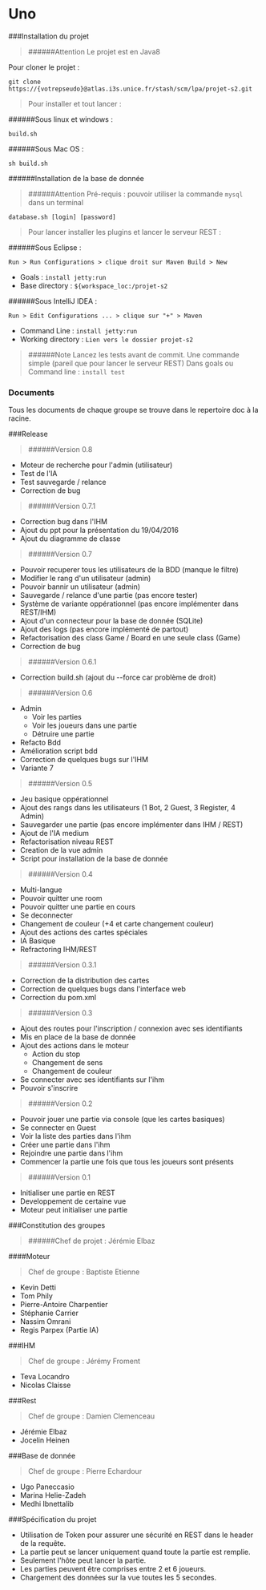 # Uno

###Installation du projet
>######Attention
Le projet est en Java8

Pour cloner le projet : 
```
git clone https://{votrepseudo}@atlas.i3s.unice.fr/stash/scm/lpa/projet-s2.git
```



>Pour installer et tout lancer : 

######Sous linux et windows : 
```
build.sh
```
######Sous Mac OS : 
```
sh build.sh
```

######Installation de la base de donnée

>######Attention
Pré-requis : pouvoir utiliser la commande `mysql` dans un terminal

```
database.sh [login] [password]
```

>Pour lancer installer les plugins et lancer le serveur REST :

######Sous Eclipse : 

```
Run > Run Configurations > clique droit sur Maven Build > New
```

- Goals : `install jetty:run`
- Base directory : `${workspace_loc:/projet-s2`

######Sous IntelliJ IDEA : 
```
Run > Edit Configurations ... > clique sur "+" > Maven
```
- Command Line : `install jetty:run`
- Working directory : `Lien vers le dossier projet-s2`

>######Note
Lancez les tests avant de commit. Une commande simple (pareil que pour lancer le serveur REST)
Dans goals ou Command line : `install test`

### Documents

Tous les documents de chaque groupe se trouve dans le repertoire doc à la racine.

###Release

>######Version 0.8

- Moteur de recherche pour l'admin (utilisateur)
- Test de l'IA
- Test sauvegarde / relance
- Correction de bug

>######Version 0.7.1

- Correction bug dans l'IHM
- Ajout du ppt pour la présentation du 19/04/2016
- Ajout du diagramme de classe

>######Version 0.7

- Pouvoir recuperer tous les utilisateurs de la BDD (manque le filtre)
- Modifier le rang d'un utilisateur (admin)
- Pouvoir bannir un utilisateur (admin)
- Sauvegarde / relance d'une partie (pas encore tester)
- Système de variante oppérationnel (pas encore implémenter dans REST/IHM)
- Ajout d'un connecteur pour la base de donnée (SQLite)
- Ajout des logs (pas encore implémenté de partout)
- Refactorisation des class Game / Board en une seule class (Game)
- Correction de bug

>######Version 0.6.1

- Correction build.sh (ajout du --force car problème de droit)

>######Version 0.6

- Admin 
    - Voir les parties
    - Voir les joueurs dans une partie
    - Détruire une partie
- Refacto Bdd
- Amélioration script bdd
- Correction de quelques bugs sur l'IHM
- Variante 7

>######Version 0.5

- Jeu basique oppérationnel
- Ajout des rangs dans les utilisateurs (1 Bot, 2 Guest, 3 Register, 4 Admin)
- Sauvegarder une partie (pas encore implémenter dans IHM / REST) 
- Ajout de l'IA medium
- Refactorisation niveau REST
- Creation de la vue admin
- Script pour installation de la base de donnée

>######Version 0.4

- Multi-langue
- Pouvoir quitter une room
- Pouvoir quitter une partie en cours
- Se deconnecter 
- Changement de couleur (+4 et carte changement couleur)
- Ajout des actions des cartes spéciales
- IA Basique
- Refractoring IHM/REST


>######Version 0.3.1

- Correction de la distribution des cartes
- Correction de quelques bugs dans l'interface web
- Correction du pom.xml

>######Version 0.3

- Ajout des routes pour l'inscription / connexion avec ses identifiants
- Mis en place de la base de donnée
- Ajout des actions dans le moteur
    - Action du stop
    - Changement de sens
    - Changement de couleur
- Se connecter avec ses identifiants sur l'ihm
- Pouvoir s'inscrire

>######Version 0.2

- Pouvoir jouer une partie via console (que les cartes basiques)
- Se connecter en Guest
- Voir la liste des parties dans l'ihm
- Créer une partie dans l'ihm
- Rejoindre une partie dans l'ihm
- Commencer la partie une fois que tous les joueurs sont présents

>######Version 0.1

- Initialiser une partie en REST
- Developpement de certaine vue
- Moteur peut initialiser une partie


###Constitution des groupes
>######Chef de projet : Jérémie Elbaz

####Moteur
>Chef de groupe : Baptiste Etienne

- Kevin Detti
- Tom Phily
- Pierre-Antoire Charpentier
- Stéphanie Carrier
- Nassim Omrani
- Regis Parpex (Partie IA)

###IHM
>Chef de groupe : Jérémy Froment

- Teva Locandro
- Nicolas Claisse

###Rest
>Chef de groupe : Damien Clemenceau

- Jérémie Elbaz
- Jocelin Heinen

###Base de donnée
>Chef de groupe : Pierre Echardour 

- Ugo Paneccasio
- Marina Helie-Zadeh
- Medhi Ibnettalib

###Spécification du projet
- Utilisation de Token pour assurer une sécurité en REST dans le header de la requête.
- La partie peut se lancer uniquement quand toute la partie est remplie.
- Seulement l'hôte peut lancer la partie.
- Les parties peuvent être comprises entre 2 et 6 joueurs.
- Chargement des données sur la vue toutes les 5 secondes.


